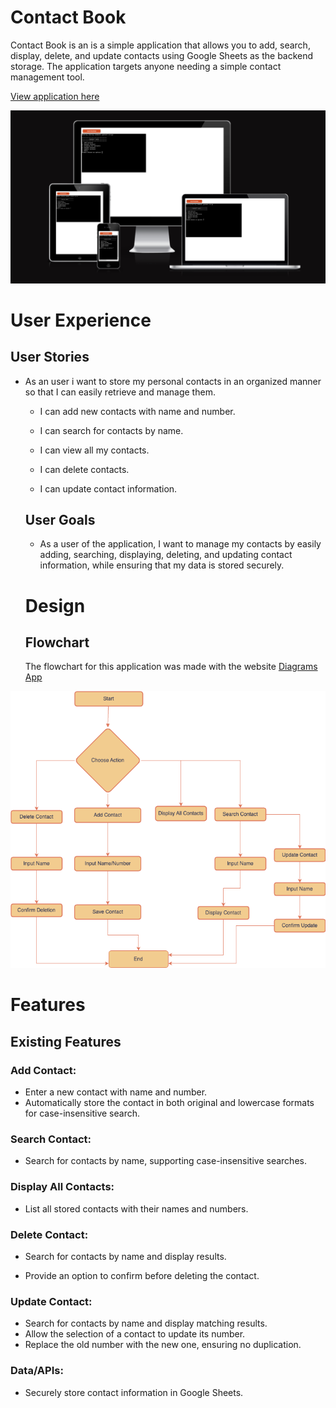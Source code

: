 # Contact Book

Contact Book is an is a simple application that allows you to add, search, display, delete, and update contacts using Google Sheets as the backend storage. The application targets anyone needing a simple contact management tool.

[View application here](https://contact-book-volponi-6a8daca0e195.herokuapp.com/)

![Contact book responsive design](imgs/responsive.png)

# User Experience


## User Stories

* As an user i want to store my personal contacts in an organized manner so that I can easily retrieve and manage them.

  * I can add new contacts with name and number.

  * I can search for contacts by name.

  * I can view all my contacts.

  * I can delete contacts.

  * I can update contact information.

  ## User Goals

  * As a user of the application, I want to manage my contacts by easily adding, searching, displaying, deleting, and updating contact information, while ensuring that my data is stored securely. 


  # Design

  ## Flowchart

  The flowchart for this application was made with the website [Diagrams App](https://app.diagrams.net/)

![Flow chart of the app](imgs/flowchart.png)

# Features

 ## Existing Features

### Add Contact:

* Enter a new contact with name and number.
* Automatically store the contact in both original and lowercase formats for case-insensitive search.

### Search Contact:

* Search for contacts by name, supporting case-insensitive searches.

### Display All Contacts:

* List all stored contacts with their names and numbers.

### Delete Contact:

* Search for contacts by name and display results.

* Provide an option to confirm before deleting the contact.

### Update Contact:

* Search for contacts by name and display matching results.
* Allow the selection of a contact to update its number.
* Replace the old number with the new one, ensuring no duplication.

### Data/APIs:
* Securely store contact information in Google Sheets.



